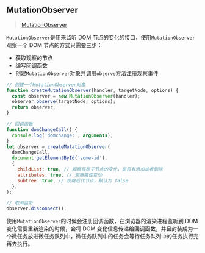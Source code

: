 ## MutationObserver

> [MutationObserver](https://developer.mozilla.org/en-US/docs/Web/API/MutationObserver)

`MutationObserver`是用来监听 DOM 节点的变化的接口，使用`MutationObserver`观察一个 DOM 节点的方式只需要三步：

- 获取观察的节点
- 编写回调函数
- 创建`MutationObserver`对象并调用`observe`方法注册观察事件

```javascript
// 创建一个MutationObserver对象
function createMutationObserver(handler, targetNode, options) {
  const observer = new MutationObserver(handler);
  observer.observe(targetNode, options);
  return observer;
}

// 回调函数
function domChangeCall() {
  console.log('domchange:', arguments);
}
let observer = createMutationObserver(
  domChangeCall,
  document.getElementById('some-id'),
  {
    childList: true, // 观察目标子节点的变化，是否有添加或者删除
    attributes: true, // 观察属性变动
    subtree: true, // 观察后代节点，默认为 false
  },
);

// 取消监听
observer.disconnect();
```

使用`MutationObserver`的时候会注册回调函数，在浏览器的渲染进程监听到 DOM 变化需要重新渲染的时候，会将 DOM 变化信息传递给回调函数，并且封装成为一个微任务放进微任务队列中，微任务队列中的任务会等待任务队列中的任务执行完再去执行。